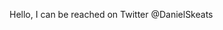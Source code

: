 Hello,
I can be reached on Twitter @DanielSkeats

<!---
DanielSkeats/DanielSkeats is a ✨ special ✨ repository because its `README.md` (this file) appears on your GitHub profile.
You can click the Preview link to take a look at your changes.
--->
